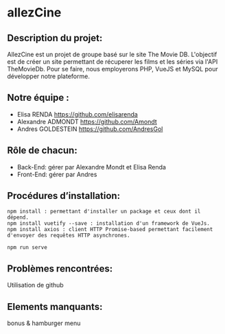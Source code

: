 # allezCine 

## Description du projet: 

AllezCine est un projet de groupe basé sur le site The Movie DB. L'objectif est de créer un site permettant de récuperer les films et les séries via l'API TheMovieDb. Pour se faire, nous employerons PHP, VueJS et MySQL pour développer notre plateforme.

## Notre équipe : 
* Elisa RENDA https://github.com/elisarenda
* Alexandre ADMONDT https://github.com/Amondt
* Andres GOLDESTEIN https://github.com/AndresGol

## Rôle de chacun: 
* Back-End: gérer par Alexandre Mondt et Elisa Renda
* Front-End: gérer par Andres

## Procédures d’installation:
````
npm install : permettant d'installer un package et ceux dont il dépend.
npm install vuetify --save : installation d'un framework de VueJs.
npm install axios : client HTTP Promise-based permettant facilement d'envoyer des requêtes HTTP asynchrones.

npm run serve

````

## Problèmes rencontrées: 
Utilisation de github 

## Elements manquants:
bonus & hamburger menu

